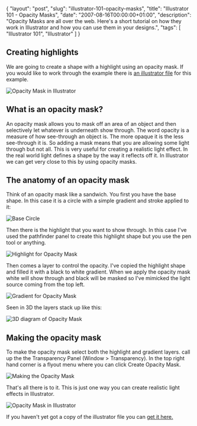 {
  "layout": "post",
  "slug": "illustrator-101-opacity-masks",
  "title": "Illustrator 101 - Opacity Masks",
  "date": "2007-08-16T00:00:00+01:00",
  "description": "Opacity Masks are all over the web. Here's a short tutorial on how they work in Illustrator and how you can use them in your designs.",
  "tags": [
    "Illustrator 101",
    "Illustrator"
  ]
}
## Creating highlights

We are going to create a shape with a highlight using an opacity mask. If you would like to work through the example there is [an illustrator file][1] for this example. 

![Opacity Mask in Illustrator][2] 

## What is an opacity mask?

An opacity mask allows you to mask off an area of an object and then selectively let whatever is underneath show through. The word opacity is a measure of how see-through an object is. The more opaque it is the less see-through it is. So adding a mask means that you are allowing some light through but not all. This is very useful for creating a realistic light effect. In the real world light defines a shape by the way it reflects off it. In Illustrator we can get very close to this by using opacity masks.

## The anatomy of an opacity mask

Think of an opacity mask like a sandwich. You first you have the base shape. In this case it is a circle with a simple gradient and stroke applied to it:

![Base Circle][3] 

Then there is the highlight that you want to show through. In this case I've used the pathfinder panel to create this highlight shape but you use the pen tool or anything.

![Highlight for Opacity Mask][4] 

Then comes a layer to control the opacity. I've copied the highlight shape and filled it with a black to white gradient. When we apply the opacity mask white will show through and black will be masked so I've mimicked the light source coming from the top left.

![Gradient for Opacity Mask][5] 

Seen in 3D the layers stack up like this:

![3D diagram of Opacity Mask][6] 

## Making the opacity mask

To make the opacity mask select both the highlight and gradient layers. call up the the Transparency Panel (Window > Transparency). In the top right hand corner is a flyout menu where you can click Create Opacity Mask.

![Making the Opacity Mask][7] 

That's all there is to it. This is just one way you can create realistic light effects in Illustrator.

![Opacity Mask in Illustrator][2] 

If you haven't yet got a copy of the illustrator file you can [get it here.][1]

 [1]: http://cdn.shapeshed.com/downloads/opacity_mask.ai
 [2]: http://shapeshed.com/images/articles/with_mask.png 
 [3]: http://shapeshed.com/images/articles/base_circle.png 
 [4]: http://shapeshed.com/images/articles/highlight.png 
 [5]: http://shapeshed.com/images/articles/gradient.png 
 [6]: http://shapeshed.com/images/articles/opacity_mask_3d.png 
 [7]: http://shapeshed.com/images/articles/make_opacity_mask.jpg 
